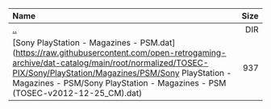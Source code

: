 |Name|Size|
|:---|---:|
|[..](../index.html)|DIR|
|[Sony PlayStation - Magazines - PSM.dat](https://raw.githubusercontent.com/open-retrogaming-archive/dat-catalog/main/root/normalized/TOSEC-PIX/Sony/PlayStation/Magazines/PSM/Sony PlayStation - Magazines - PSM/Sony PlayStation - Magazines - PSM (TOSEC-v2012-12-25_CM).dat)|937|
